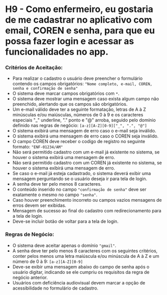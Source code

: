 # H9 - Como enfermeiro, eu gostaria de me cadastrar no aplicativo com email, COREN e senha, para que eu possa fazer login e acessar as funcionalidades no app.

### **Critérios de Aceitação:**

- Para realizar o cadastro o usuário deve preencher o formulário contendo os campos obrigatórios:
`"Nome completo, e-mail, COREN, senha e confirmação de senha"`
- O sistema deve marcar campos obrigatórios com `*`.
- O sistema deve mostrar uma mensagem caso exista algum campo não preenchido, alertando que os campos são obrigatórios.
- Um e-mail válido deve ter a seguinte formatação, letras de A à Z minúsculas e/ou maiúsculas, números de 0 à 9 e os caracteres especiais "_" underline, "." ponto e "@" arroba, seguido pelo domínio definido nas regras de negócio:
`[a-z][A-Z][0-9]["_", ".", "@"]`
- O sistema exibirá uma mensagem de erro caso o e-mail seja inválido. 
- O sistema exibirá uma mensagem de erro caso o COREN seja inválido. 
- O campo COREN deve receber o codigo de registro no seguinte formato: `"ENF-01234/AM"`
- Não será permitido cadastro com um e-mail já existente no sistema, se houver o sistema exibirá uma mensagem de erro. 
- Não será permitido cadastro com um COREN já existente no sistema, se houver o sistema exibirá uma mensagem de erro. 
- Se caso o e-mail já esteja cadastrado, o sistema deverá exibir uma mensagem perguntando se o usuário deseja ir para tela de login.
- A senha deve ter pelo menos 8 caracteres. 
- O conteúdo inserido no campo `"confirmação de senha"` deve ser exatamente o mesmo no campo `"senha"`.
- Caso houver preenchimento incorreto ou campos vazios mensagens de erros devem ser exibidas. 
- Mensagem de sucesso ao final do cadastro com redirecionamento para a tela de login.
- Deve-se incluir botão de voltar para a tela de login.

### **Regras de Negócio:**
- O sistema deve aceitar apenas o domínio `"gmail"`.
- A senha deve ter pelo menos 8 caracteres com os seguintes critérios, conter pelos menos uma letra maiúscula e/ou minúscula de A à Z e um número de 0 à 9:
`[a-z][A-Z][0-9]`
-  Deve-se exibir uma mensagem abaixo do campo de senha após o usuário digitar, indicando se ele cumpriu os requisitos da regra de negócio anterior.
- Usuários com deficiência audiovisual devem marcar a opção de acessibilidade no formulário de cadastro.


